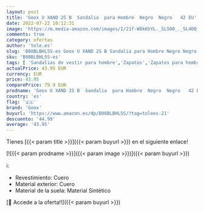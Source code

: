 ```yaml
---
layout: post
title: 'Geox U XAND 2S B  Sandalia  para Hombre  Negro  Negro   42 EU'
date: 2022-07-22 10:12:31
image: 'https://m.media-amazon.com/images/I/21f-W8kKhYL._SL500_._SL400_.jpg'
comments: true
category: ofertas
author: 'tole.es'
slug: 'B08BLBHL5S-es Geox U XAND 2S B Sandalia para Hombre Negro Negro 42 EU'
sku: 'B08BLBHL5S-es'
tags: [ 'Sandalias de vestir para hombre','Zapatos','Zapatos para hombre','Zapatos y complementos','geox','sandalia','🇪🇸', ]
actualPrice: 43.95 EUR
currency: EUR
price: 43.95
comparePrice: 79.9 EUR
prodname: 'Geox U XAND 2S B  Sandalia  para Hombre  Negro  Negro   42 EU'
country: 'es'
flag: '🇪🇸'
brand: 'Geox'
buyurl: 'https://www.amazon.es/dp/B08BLBHL5S/?tag=tolees-21'
descuento: '44.99'
average: '43.95'
---
```


Tienes [{{< param title >}}]({{< param buyurl >}}) en el siguiente enlace!

[![{{< param prodname >}}]({{< param image >}})]({{< param buyurl >}})

ℹ️:

- Revestimiento: Cuero
- Material exterior: Cuero
- Material de la suela: Material Sintético

[🛒 Accede a la oferta!!]({{< param buyurl >}})
